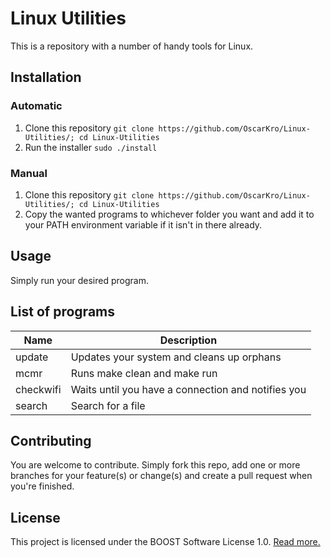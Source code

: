 # Linux Utilities
This is a repository with a number of handy tools for Linux. 

## Installation
### Automatic
1. Clone this repository `git clone https://github.com/OscarKro/Linux-Utilities/; cd Linux-Utilities`
2. Run the installer `sudo ./install`
### Manual
1. Clone this repository `git clone https://github.com/OscarKro/Linux-Utilities/; cd Linux-Utilities`
2. Copy the wanted programs to whichever folder you want and add it to your PATH environment variable if it isn't in there already.

## Usage
Simply run your desired program. 

## List of programs
| Name | Description |
|------|------------|
| update | Updates your system and cleans up orphans|
| mcmr | Runs make clean and make run | 
| checkwifi | Waits until you have a connection and notifies you | 
| search | Search for a file |

## Contributing
You are welcome to contribute. Simply fork this repo, add one or more branches for your feature(s) or change(s) and create a pull request when you're finished.

## License
This project is licensed under the BOOST Software License 1.0.
[Read more.](https://github.com/OscarKro/Linux-Utilities/blob/master/LICENSE)
